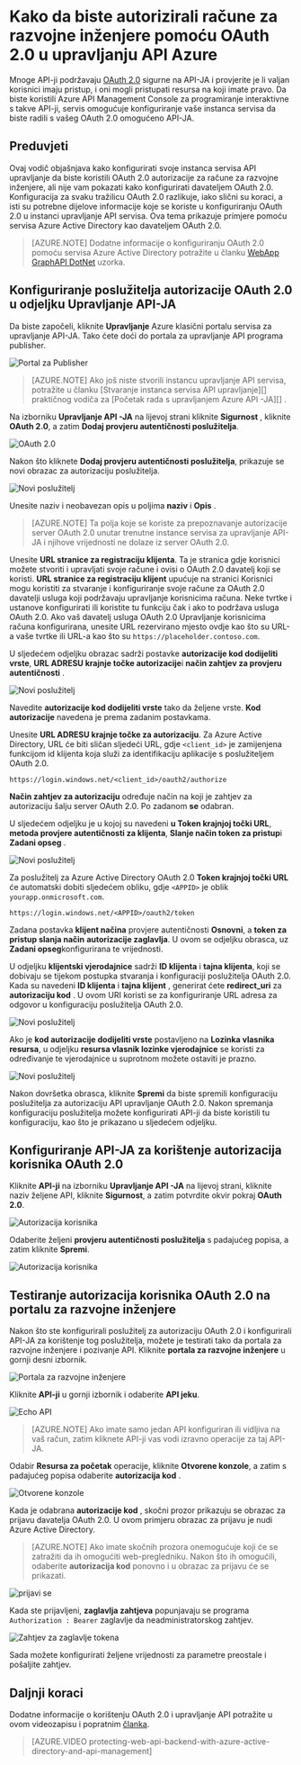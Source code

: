 <properties 
    pageTitle="Kako da biste autorizirali račune za razvojne inženjere pomoću OAuth 2.0 u upravljanju API Azure" 
    description="Saznajte kako da biste autorizirali korisnika putem OAuth 2.0 u odjeljku Upravljanje API-JA." 
    services="api-management" 
    documentationCenter="" 
    authors="steved0x" 
    manager="erikre" 
    editor=""/>

<tags 
    ms.service="api-management" 
    ms.workload="mobile" 
    ms.tgt_pltfrm="na" 
    ms.devlang="na" 
    ms.topic="article" 
    ms.date="10/25/2016" 
    ms.author="sdanie"/>

# <a name="how-to-authorize-developer-accounts-using-oauth-20-in-azure-api-management"></a>Kako da biste autorizirali račune za razvojne inženjere pomoću OAuth 2.0 u upravljanju API Azure

Mnoge API-ji podržavaju [OAuth 2.0](http://oauth.net/2/) sigurne na API-JA i provjerite je li valjan korisnici imaju pristup, i oni mogli pristupati resursa na koji imate pravo. Da biste koristili Azure API Management Console za programiranje interaktivne s takve API-ji, servis omogućuje konfiguriranje vaše instanca servisa da biste radili s vašeg OAuth 2.0 omogućeno API-JA.

## <a name="prerequisites"> </a>Preduvjeti

Ovaj vodič objašnjava kako konfigurirati svoje instanca servisa API upravljanje da biste koristili OAuth 2.0 autorizacije za račune za razvojne inženjere, ali nije vam pokazati kako konfigurirati davateljem OAuth 2.0. Konfiguracija za svaku tražilicu OAuth 2.0 razlikuje, iako slični su koraci, a isti su potrebne dijelove informacije koje se koriste u konfiguriranju OAuth 2.0 u instanci upravljanje API servisa. Ova tema prikazuje primjere pomoću servisa Azure Active Directory kao davateljem OAuth 2.0.

>[AZURE.NOTE] Dodatne informacije o konfiguriranju OAuth 2.0 pomoću servisa Azure Active Directory potražite u članku [WebApp GraphAPI DotNet][] uzorka.

## <a name="step1"> </a>Konfiguriranje poslužitelja autorizacije OAuth 2.0 u odjeljku Upravljanje API-JA

Da biste započeli, kliknite **Upravljanje** Azure klasični portalu servisa za upravljanje API-JA. Tako ćete doći do portala za upravljanje API programa publisher.

![Portal za Publisher][api-management-management-console]

>[AZURE.NOTE] Ako još niste stvorili instancu upravljanje API servisa, potražite u članku [Stvaranje instanca servisa API upravljanje][] praktičnog vodiča za [Početak rada s upravljanjem Azure API -JA][] .

Na izborniku **Upravljanje API -JA** na lijevoj strani kliknite **Sigurnost** , kliknite **OAuth 2.0**, a zatim **Dodaj provjeru autentičnosti poslužitelja**.

![OAuth 2.0][api-management-oauth2]

Nakon što kliknete **Dodaj provjeru autentičnosti poslužitelja**, prikazuje se novi obrazac za autorizaciju poslužitelja.

![Novi poslužitelj][api-management-oauth2-server-1]

Unesite naziv i neobavezan opis u poljima **naziv** i **Opis** . 

>[AZURE.NOTE] Ta polja koje se koriste za prepoznavanje autorizacije server OAuth 2.0 unutar trenutne instance servisa za upravljanje API-JA i njihove vrijednosti ne dolaze iz server OAuth 2.0.

Unesite **URL stranice za registraciju klijenta**. Ta je stranica gdje korisnici možete stvoriti i upravljati svoje račune i ovisi o OAuth 2.0 davatelj koji se koristi. **URL stranice za registraciju klijent** upućuje na stranici Korisnici mogu koristiti za stvaranje i konfiguriranje svoje račune za OAuth 2.0 davatelji usluga koji podržavaju upravljanje korisnicima računa. Neke tvrtke i ustanove konfigurirati ili koristite tu funkciju čak i ako to podržava usluga OAuth 2.0. Ako vaš davatelj usluga OAuth 2.0 Upravljanje korisnicima računa konfigurirana, unesite URL rezervirano mjesto ovdje kao što su URL-a vaše tvrtke ili URL-a kao što su `https://placeholder.contoso.com`.

U sljedećem odjeljku obrazac sadrži postavke **autorizacije kod dodijeliti vrste**, **URL ADRESU krajnje točke autorizacije**i **način zahtjev za provjeru autentičnosti** .

![Novi poslužitelj][api-management-oauth2-server-2]

Navedite **autorizacije kod dodijeliti vrste** tako da željene vrste. **Kod autorizacije** navedena je prema zadanim postavkama.

Unesite **URL ADRESU krajnje točke za autorizaciju**. Za Azure Active Directory, URL će biti sličan sljedeći URL, gdje `<client_id>` je zamijenjena funkcijom id klijenta koja služi za identifikaciju aplikacije s poslužiteljem OAuth 2.0.

    https://login.windows.net/<client_id>/oauth2/authorize

**Način zahtjev za autorizaciju** određuje način na koji je zahtjev za autorizaciju šalju server OAuth 2.0. Po zadanom **se** odabran.

U sljedećem odjeljku je u kojoj su navedeni **u Token krajnjoj točki URL**, **metoda provjere autentičnosti za klijenta**, **Slanje način token za pristup**i **Zadani opseg** .

![Novi poslužitelj][api-management-oauth2-server-3]

Za poslužitelj za Azure Active Directory OAuth 2.0 **Token krajnjoj točki URL** će automatski dobiti sljedećem obliku, gdje `<APPID>` je oblik `yourapp.onmicrosoft.com`.

    https://login.windows.net/<APPID>/oauth2/token

Zadana postavka **klijent načina** provjere autentičnosti **Osnovni**, a **token za pristup slanja način** **autorizacije zaglavlja**. U ovom se odjeljku obrasca, uz **Zadani opseg**konfigurirana te vrijednosti.

U odjeljku **klijentski vjerodajnice** sadrži **ID klijenta** i **tajna klijenta**, koji se dobivaju se tijekom postupka stvaranja i konfiguraciji poslužitelja OAuth 2.0. Kada su navedeni **ID klijenta** i **tajna klijent** , generirat ćete **redirect_uri** za **autorizaciju kod** . U ovom URI koristi se za konfiguriranje URL adresa za odgovor u konfiguraciju poslužitelja OAuth 2.0.

![Novi poslužitelj][api-management-oauth2-server-4]

Ako je **kod autorizacije dodijeliti vrste** postavljeno na **Lozinka vlasnika resursa**, u odjeljku **resursa vlasnik lozinke vjerodajnice** se koristi za određivanje te vjerodajnice u suprotnom možete ostaviti je prazno.

![Novi poslužitelj][api-management-oauth2-server-5]

Nakon dovršetka obrasca, kliknite **Spremi** da biste spremili konfiguraciju poslužitelja za autorizaciju API upravljanje OAuth 2.0. Nakon spremanja konfiguraciju poslužitelja možete konfigurirati API-ji da biste koristili tu konfiguraciju, kao što je prikazano u sljedećem odjeljku.

## <a name="step2"> </a>Konfiguriranje API-JA za korištenje autorizacija korisnika OAuth 2.0

Kliknite **API-ji** na izborniku **Upravljanje API -JA** na lijevoj strani, kliknite naziv željene API, kliknite **Sigurnost**, a zatim potvrdite okvir pokraj **OAuth 2.0**.

![Autorizacija korisnika][api-management-user-authorization]

Odaberite željeni **provjeru autentičnosti poslužitelja** s padajućeg popisa, a zatim kliknite **Spremi**.

![Autorizacija korisnika][api-management-user-authorization-save]

## <a name="step3"> </a>Testiranje autorizacija korisnika OAuth 2.0 na portalu za razvojne inženjere

Nakon što ste konfigurirali poslužitelj za autorizaciju OAuth 2.0 i konfigurirali API-JA za korištenje tog poslužitelja, možete je testirati tako da portala za razvojne inženjere i pozivanje API.  Kliknite **portala za razvojne inženjere** u gornji desni izbornik.

![Portala za razvojne inženjere][api-management-developer-portal-menu]

Kliknite **API-ji** u gornji izbornik i odaberite **API jeku**.

![Echo API][api-management-apis-echo-api]

>[AZURE.NOTE] Ako imate samo jedan API konfiguriran ili vidljiva na vaš račun, zatim kliknete API-ji vas vodi izravno operacije za taj API-JA.

Odabir **Resursa za početak** operacije, kliknite **Otvorene konzole**, a zatim s padajućeg popisa odaberite **autorizacija kod** .

![Otvorene konzole][api-management-open-console]

Kada je odabrana **autorizacije kod** , skočni prozor prikazuju se obrazac za prijavu davatelja OAuth 2.0. U ovom primjeru obrazac za prijavu je nudi Azure Active Directory.

>[AZURE.NOTE] Ako imate skočnih prozora onemogućuje koji će se zatražiti da ih omogućiti web-pregledniku. Nakon što ih omogućili, odaberite **autorizacija kod** ponovno i u obrazac za prijavu će se prikazati.

![prijavi se][api-management-oauth2-signin]

Kada ste prijavljeni, **zaglavlja zahtjeva** popunjavaju se programa `Authorization : Bearer` zaglavlje da neadministratorskog zahtjev.

![Zahtjev za zaglavlje tokena][api-management-request-header-token]

Sada možete konfigurirati željene vrijednosti za parametre preostale i pošaljite zahtjev. 

## <a name="next-steps"></a>Daljnji koraci

Dodatne informacije o korištenju OAuth 2.0 i upravljanje API potražite u ovom videozapisu i popratnim [članka](api-management-howto-protect-backend-with-aad.md).

> [AZURE.VIDEO protecting-web-api-backend-with-azure-active-directory-and-api-management]

[api-management-management-console]: ./media/api-management-howto-oauth2/api-management-management-console.png
[api-management-oauth2]: ./media/api-management-howto-oauth2/api-management-oauth2.png
[api-management-user-authorization]: ./media/api-management-howto-oauth2/api-management-user-authorization.png
[api-management-user-authorization-save]: ./media/api-management-howto-oauth2/api-management-user-authorization-save.png
[api-management-oauth2-signin]: ./media/api-management-howto-oauth2/api-management-oauth2-signin.png
[api-management-request-header-token]: ./media/api-management-howto-oauth2/api-management-request-header-token.png
[api-management-developer-portal-menu]: ./media/api-management-howto-oauth2/api-management-developer-portal-menu.png
[api-management-open-console]: ./media/api-management-howto-oauth2/api-management-open-console.png
[api-management-oauth2-server-1]: ./media/api-management-howto-oauth2/api-management-oauth2-server-1.png
[api-management-oauth2-server-2]: ./media/api-management-howto-oauth2/api-management-oauth2-server-2.png
[api-management-oauth2-server-3]: ./media/api-management-howto-oauth2/api-management-oauth2-server-3.png
[api-management-oauth2-server-4]: ./media/api-management-howto-oauth2/api-management-oauth2-server-4.png
[api-management-oauth2-server-5]: ./media/api-management-howto-oauth2/api-management-oauth2-server-5.png
[api-management-apis-echo-api]: ./media/api-management-howto-oauth2/api-management-apis-echo-api.png


[How to add operations to an API]: api-management-howto-add-operations.md
[How to add and publish a product]: api-management-howto-add-products.md
[Monitoring and analytics]: api-management-monitoring.md
[Add APIs to a product]: api-management-howto-add-products.md#add-apis
[Publish a product]: api-management-howto-add-products.md#publish-product
[Početak rada s upravljanjem API Azure]: api-management-get-started.md
[API Management policy reference]: api-management-policy-reference.md
[Caching policies]: api-management-policy-reference.md#caching-policies
[Stvoriti instancu servisa za upravljanje API-JA]: api-management-get-started.md#create-service-instance

[http://oauth.net/2/]: http://oauth.net/2/
[WebApp GraphAPI DotNet]: https://github.com/AzureADSamples/WebApp-GraphAPI-DotNet

[Prerequisites]: #prerequisites
[Configure an OAuth 2.0 authorization server in API Management]: #step1
[Configure an API to use OAuth 2.0 user authorization]: #step2
[Test the OAuth 2.0 user authorization in the Developer Portal]: #step3
[Next steps]: #next-steps

